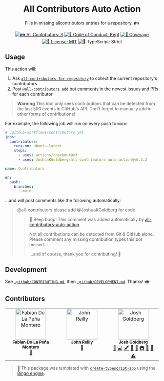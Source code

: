 <h1 align="center">All Contributors Auto Action</h1>

<p align="center">
	Fills in missing allcontributors entries for a repository.
	👪
</p>

<p align="center">
	<!-- prettier-ignore-start -->
	<!-- ALL-CONTRIBUTORS-BADGE:START - Do not remove or modify this section -->
	<a href="#contributors" target="_blank"><img alt="👪 All Contributors: 3" src="https://img.shields.io/badge/%F0%9F%91%AA_all_contributors-3-21bb42.svg" /></a>
<!-- ALL-CONTRIBUTORS-BADGE:END -->
	<!-- prettier-ignore-end -->
	<a href="https://github.com/JoshuaKGoldberg/all-contributors-auto-action/blob/main/.github/CODE_OF_CONDUCT.md" target="_blank"><img alt="🤝 Code of Conduct: Kept" src="https://img.shields.io/badge/%F0%9F%A4%9D_code_of_conduct-kept-21bb42" /></a>
	<a href="https://codecov.io/gh/JoshuaKGoldberg/all-contributors-auto-action" target="_blank"><img alt="🧪 Coverage" src="https://img.shields.io/codecov/c/github/JoshuaKGoldberg/all-contributors-auto-action?label=%F0%9F%A7%AA%20coverage" /></a>
	<a href="https://github.com/JoshuaKGoldberg/all-contributors-auto-action/blob/main/LICENSE.md" target="_blank"><img alt="📝 License: MIT" src="https://img.shields.io/badge/%F0%9F%93%9D_license-MIT-21bb42.svg" /></a>
	<img alt="💪 TypeScript: Strict" src="https://img.shields.io/badge/%F0%9F%92%AA_typescript-strict-21bb42.svg" />
</p>

## Usage

This action will:

1. Ask [`all-contributors-for-repository`](https://github.com/JoshuaKGoldberg/all-contributors-for-repository) to collect the current repository's contributors
2. Post [`@all-contributors add` bot comments](https://allcontributors.org/docs/en/bot/usage) in the newest issues and PRs for each contributor

> **Warning**
> This tool only sees contributions that can be detected from the last 500 events in GitHub's API.
> Don't forget to manually add in other forms of contributions!

For example, the following job will run on every push to `main`:

```yml
# .github/workflows/contributors.yml
jobs:
  contributors:
    runs-on: ubuntu-latest
    steps:
      - uses: actions/checkout@v3
      - uses: JoshuaKGoldberg/all-contributors-auto-action@v0.3.2

name: Contributors

on:
  push:
    branches:
      - main
```

...and will post comments like the following automatically:

> @all-contributors please add @JoshuaKGoldberg for code.
>
> > 🤖 Beep boop! This comment was added automatically by [all-contributors-auto-action](https://github.com/marketplace/actions/all-contributors-auto-action).
> >
> > Not all contributions can be detected from Git & GitHub alone.
> > Please comment any missing contribution types this bot missed.
> >
> > ...and of course, thank you for contributing! 💙

## Development

See [`.github/CONTRIBUTING.md`](./.github/CONTRIBUTING.md), then [`.github/DEVELOPMENT.md`](./.github/DEVELOPMENT.md).
Thanks! 👪

## Contributors

<!-- spellchecker: disable -->
<!-- ALL-CONTRIBUTORS-LIST:START - Do not remove or modify this section -->
<!-- prettier-ignore-start -->
<!-- markdownlint-disable -->
<table>
  <tbody>
    <tr>
      <td align="center" valign="top" width="14.28%"><a href="https://www.fdlpm.com"><img src="https://avatars.githubusercontent.com/u/9667945?v=4?s=100" width="100px;" alt="Fabian De La Peña Montero"/><br /><sub><b>Fabian De La Peña Montero</b></sub></a><br /><a href="https://github.com/JoshuaKGoldberg/all-contributors-auto-action/commits?author=fdlpm" title="Documentation">📖</a></td>
      <td align="center" valign="top" width="14.28%"><a href="https://johnnyreilly.com/"><img src="https://avatars.githubusercontent.com/u/1010525?v=4?s=100" width="100px;" alt="John Reilly"/><br /><sub><b>John Reilly</b></sub></a><br /><a href="#ideas-johnnyreilly" title="Ideas, Planning, & Feedback">🤔</a></td>
      <td align="center" valign="top" width="14.28%"><a href="http://www.joshuakgoldberg.com"><img src="https://avatars.githubusercontent.com/u/3335181?v=4?s=100" width="100px;" alt="Josh Goldberg"/><br /><sub><b>Josh Goldberg</b></sub></a><br /><a href="#tool-JoshuaKGoldberg" title="Tools">🔧</a> <a href="https://github.com/JoshuaKGoldberg/all-contributors-auto-action/commits?author=JoshuaKGoldberg" title="Code">💻</a> <a href="#content-JoshuaKGoldberg" title="Content">🖋</a> <a href="https://github.com/JoshuaKGoldberg/all-contributors-auto-action/commits?author=JoshuaKGoldberg" title="Documentation">📖</a> <a href="#ideas-JoshuaKGoldberg" title="Ideas, Planning, & Feedback">🤔</a> <a href="#infra-JoshuaKGoldberg" title="Infrastructure (Hosting, Build-Tools, etc)">🚇</a> <a href="#maintenance-JoshuaKGoldberg" title="Maintenance">🚧</a> <a href="#projectManagement-JoshuaKGoldberg" title="Project Management">📆</a> <a href="https://github.com/JoshuaKGoldberg/all-contributors-auto-action/commits?author=JoshuaKGoldberg" title="Tests">⚠️</a></td>
    </tr>
  </tbody>
</table>

<!-- markdownlint-restore -->
<!-- prettier-ignore-end -->

<!-- ALL-CONTRIBUTORS-LIST:END -->
<!-- spellchecker: enable -->

> 💝 This package was templated with [`create-typescript-app`](https://github.com/JoshuaKGoldberg/create-typescript-app) using the [Bingo engine](https://create.bingo).
